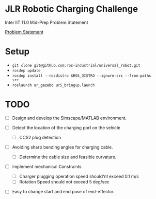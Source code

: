 # JLR Robotic Charging Challenge
Inter IIT 11.0 Mid-Prep Problem Statement

[Problem Statement](/Mid_JLR%20copy.pdf)

# Setup
* `git clone git@github.com:ros-industrial/universal_robot.git`
* `rosdep update`
* `rosdep install --rosdistro $ROS_DISTRO --ignore-src --from-paths src`
* `roslaunch ur_gazebo ur5_bringup.launch`


# TODO 
- [ ] Design and develop the Simscape/MATLAB environment.
- [ ] Detect the location of the charging port on the vehicle
    - [ ] CCS2 plug detection
- [ ] Avoiding sharp bending angles for charging cable.
    - [ ] Determine the cable size and feasible curvature. 
- [ ] Implement mechanical Constraints
    - [ ] Charger plugging operation speed should'nt exceed 0.1 m/s
    - [ ] Rotation Speed should not exceed 5 deg/sec
- [ ] Easy to change start and end pose of end-effector.

 
